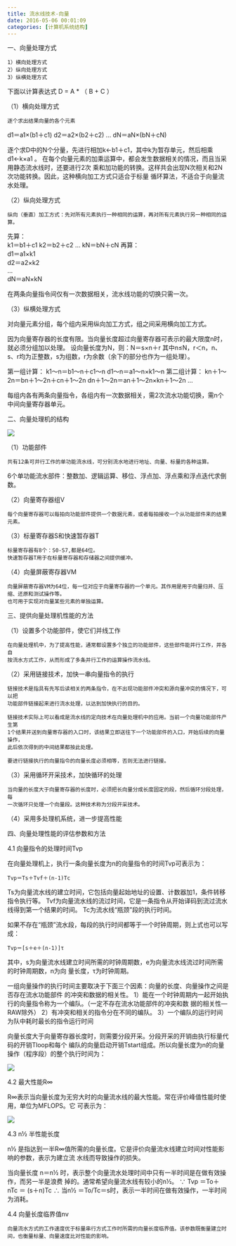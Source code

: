 ```yaml
---
title: 流水线技术-向量
date: 2016-05-06 00:01:09
categories: [计算机系统结构]
---
```

一、向量处理方式

	1）横向处理方式
	2）纵向处理方式
	3）纵横处理方式

下面以计算表达式 D = A * （ B + C ）

（1）横向处理方式

	逐个求出结果向量的各个元素

d1＝a1×(b1＋c1)
d2＝a2×(b2＋c2)
 …
dN＝aN×(bN＋cN)

逐个求D中的N个分量，先进行相加k←b1＋c1，其中k为暂存单元，然后相乘d1←k×a1 。
在每个向量元素的加乘运算中，都会发生数据相关的情况，而且当采用静态流水线时，还要进行2次
乘和加功能的转换。这样共会出现N次相关和2N次功能转换。因此，这种横向加工方式只适合于标量
循环算法，不适合于向量流水处理。

（2）纵向处理方式

	纵向（垂直）加工方式：先对所有元素执行一种相同的运算，再对所有元素执行另一种相同的运算。

先算：   
k1＝b1＋c1
k2＝b2＋c2
…
kN＝bN＋cN
再算：   
d1＝a1×k1               
d2＝a2×k2              
 …             
dN＝aN×kN

在两条向量指令间仅有一次数据相关，流水线功能的切换只需一次。

（3）纵横处理方式

对向量元素分组，每个组内采用纵向加工方式，组之间采用横向加工方式。

因为向量寄存器的长度有限。当向量长度超过向量寄存器可表示的最大限度n时，就必须分组加以处理。
设向量长度为N，则：N＝s×n＋r
其中n≤N，r＜n，n、s、r均为正整数，s为组数，r为余数（余下的部分也作为一组处理）。

第一组计算：
k1～n＝b1～n＋c1～n
d1～n＝a1～n×k1～n
第二组计算：
kn＋1～2n＝bn＋1～2n＋cn＋1～2n
dn＋1～2n＝an＋1～2n×kn＋1～2n
…

每组内各有两条向量指令，各组内有一次数据相关，需2次流水功能切换，需n个中间向量寄存器单元。

二、向量处理机的结构

![](http://7xta8e.com1.z0.glb.clouddn.com/QQ%E6%88%AA%E5%9B%BE20160504095955.jpg)

（1）功能部件

	共有12条可并行工作的单功能流水线，可分别流水地进行地址、向量、标量的各种运算。

6个单功能流水部件：整数加、逻辑运算、移位、浮点加、浮点乘和浮点迭代求倒数。

（2）向量寄存器组V

	每个向量寄存器可以每拍向功能部件提供一个数据元素，或者每拍接收一个从功能部件来的结果元素。

（3）标量寄存器S和快速暂存器T

	标量寄存器有8个：S0-S7,都是64位。
	快速暂存器T用于在标量寄存器和存储器之间提供缓冲。

（4）向量屏蔽寄存器VM

	向量屏蔽寄存器VM为64位，每一位对应于向量寄存器的一个单元。其作用是用于向量归并、压缩、还原和测试操作等。
	也可用于实现对向量某些元素的单独运算。

三、提供向量处理机性能的方法

（1）设置多个功能部件，使它们并线工作

	在向量处理机中，为了提高性能，通常都设置多个独立的功能部件，这些部件能并行工作，并各自
	按流水方式工作，从而形成了多条并行工作的运算操作流水线。

（2）采用链接技术，加快一串向量指令的执行

	链接技术是指具有先写后读相关的两条指令，在不出现功能部件冲突和源向量冲突的情况下，可以把
	功能部件链接起来进行流水处理，以达到加快执行的目的。

	链接技术实际上可以看成是流水线的定向技术在向量处理机中的应用。当前一个向量功能部件产生第
	1个结果并送到向量寄存器的入口时，该结果立即送往下一个功能部件的入口，开始后续的向量操作，
	此后依次得到的中间结果都按此处理。

	要进行链接执行的向量指令的向量长度必须相等，否则无法进行链接。

（3）采用循环开采技术，加快循环的处理
	
	当向量的长度大于向量寄存器的长度时，必须把长向量分成长度固定的段，然后循环分段处理，每
	一次循环只处理一个向量段。这种技术称为分段开采技术。

（4）采用多处理机系统，进一步提高性能

四、向量处理性能的评估参数和方法

4.1 向量指令的处理时间Tvp 

在向量处理机上，执行一条向量长度为n的向量指令的时间Tvp可表示为： 

	Tvp＝Ts＋Tvf＋(n-1)Tc

Ts为向量流水线的建立时间，它包括向量起始地址的设置、计数器加1，条件转移指令执行等。
Tvf为向量流水线的流过时间，它是一条指令从开始译码到流过流水线得到第一个结果的时间。
Tc为流水线“瓶颈”段的执行时间。

如果不存在“瓶颈”流水段，每段的执行时间都等于一个时钟周期，则上式也可以写成：

	Tvp＝[s＋e＋(n-1)]τ

其中，s为向量流水线建立时间所需的时钟周期数，e为向量流水线流过时间所需的时钟周期数，n为向
量长度，τ为时钟周期。 


一组向量操作的执行时间主要取决于下面三个因素：向量的长度、向量操作之间是否存在流水功能部件
的冲突和数据的相关性。
1）能在一个时钟周期内一起开始执行的向量指令称为一个编队。（一定不存在流水功能部件的冲突和数
据的相关性—RAW除外）
2）有冲突和相关的指令分在不同的编队。
3）一个编队的运行时间为队中耗时最长的指令运行时间

向量长度大于向量寄存器长度时，则需要分段开采。分段开采的开销由执行标量代码的开销Tloop和每个
编队的向量启动开销Tstart组成。所以向量长度为n的向量操作（程序段）的整个执行时间为：

![](http://7xta8e.com1.z0.glb.clouddn.com/QQ%E6%88%AA%E5%9B%BE20160504111244.jpg)

4.2 最大性能R∞

R∞表示当向量长度为无穷大时的向量流水线的最大性能。常在评价峰值性能时使用，单位为MFLOPS。它
可表示为：

![](http://7xta8e.com1.z0.glb.clouddn.com/QQ%E6%88%AA%E5%9B%BE20160504112419.jpg)

4.3 n½    半性能长度

n½ 是指达到一半R∞值所需的向量长度。它是评价向量流水线建立时间对性能影响的参数，表示为建立流
水线而导致操作的损失。

当向量长度 n＝n½ 时，表示整个向量流水处理时间中只有一半时间是在做有效操作，而另一半是浪费
掉的。通常希望向量流水线有较小的n½。
∵   Tvp ＝To＋nTc ＝ (s＋n)Tc 
∴  当n½ ＝To/Tc＝s时，表示一半时间在做有效操作，一半时间为消耗。

4.4 向量长度临界值nv 

	向量流水方式的工作速度优于标量串行方式工作时所需的向量长度临界值。该参数既衡量建立时
	间，也衡量标量、向量速度比对性能的影响。
